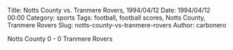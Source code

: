 Title: Notts County vs. Tranmere Rovers, 1994/04/12
Date: 1994/04/12 00:00
Category: sports
Tags: football, football scores, Notts County, Tranmere Rovers
Slug: notts-county-vs-tranmere-rovers
Author: carbonero


Notts County 0 - 0 Tranmere Rovers
